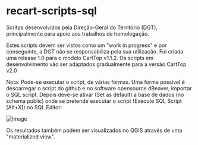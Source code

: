 # recart-scripts-sql
Scritps desenvolvidos pela Direção-Geral do Território (DGT), principalmente para apoio aos trabalhos de homologação.

Estes scripts devem ser vistos como um "work in progress" e por conseguinte, a DGT não se responsabiliza pela sua utilização.
Foi criada uma release 1.0 para o modelo CartTop v1.1.2. Os scripts em desenvolvimento vão ser adaptados gradualmente para a versão CartTop v2.0  

Nota: Pode-se executar o script, de várias formas. Uma forma possível é descarregar o script do github e no software opensource dBeaver, importar o SQL script. Depois deve-se ativar (Set as default) a base de dados (no schema public) onde se pretende executar o script (Execute SQL Script [Alt+X]) no SQL Editor:

![image](https://user-images.githubusercontent.com/46351849/168315052-7563be74-890d-4856-9050-c6945cace556.png)

Os resultados também podem ser visualizados no QGIS através de uma "materialized view".
